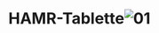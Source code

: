 # HAMR-Tablette![01](https://github.com/user-attachments/assets/76ffa6bc-c014-43eb-8477-94ad761a9583)
